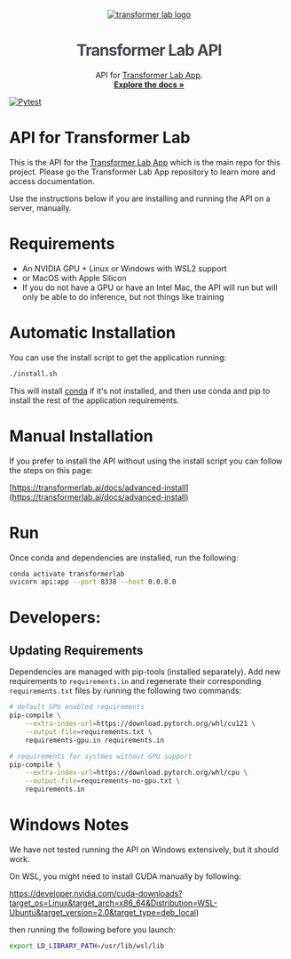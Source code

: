 <!-- PROJECT LOGO -->
<br />
<div align="center">
  <a href="https://transformerlab.ai"><picture>
    <source media="(prefers-color-scheme: dark)" srcset="https://raw.githubusercontent.com/transformerlab/transformerlab-app/refs/heads/main/assets/Transformer-Lab_Logo_Reverse.svg">
    <source media="(prefers-color-scheme: light)" srcset="https://raw.githubusercontent.com/transformerlab/transformerlab-app/refs/heads/main/assets/Transformer-Lab_Logo.svg">
    <img alt="transformer lab logo" src="https://raw.githubusercontent.com/transformerlab/transformerlab-app/refs/heads/main/assets/Transformer-Lab_Logo.svg" style="max-width: 650px">
  </picture></a>

  <h1 align="center" style="color: rgb(68, 73, 80); letter-spacing: -1px">Transformer Lab API</h1>

  <p align="center">
    API for <a href="http://github.com/transformerlab/transformerlab-app">Transformer Lab App</a>.
    <br />
    <a href="https://transformerlab.ai/docs/intro"><strong>Explore the docs »</strong></a>
  </p>
</div>

[![Pytest](https://github.com/transformerlab/transformerlab-api/actions/workflows/pytest.yml/badge.svg)](https://github.com/transformerlab/transformerlab-api/actions/workflows/pytest.yml)

# API for Transformer Lab

This is the API for the [Transformer Lab App](https://github.com/transformerlab/transformerlab-app) which is the main repo for this project. Please go the Transformer Lab App repository to learn more and access documentation.

Use the instructions below if you are installing and running the API on a server, manually.

# Requirements

- An NVIDIA GPU + Linux or Windows with WSL2 support
- or MacOS with Apple Silicon
- If you do not have a GPU or have an Intel Mac, the API will run but will only be able to do inference, but not things like training

# Automatic Installation

You can use the install script to get the application running:

```bash
./install.sh
```

This will install [conda](https://docs.conda.io/projects/miniconda/en/latest/) if it's not installed, and then use conda and pip to
install the rest of the application requirements.

# Manual Installation

If you prefer to install the API without using the install script you can follow the steps on this page:

[https://transformerlab.ai/docs/advanced-install](https://transformerlab.ai/docs/advanced-install)

# Run

Once conda and dependencies are installed, run the following:

```bash
conda activate transformerlab
uvicorn api:app --port 8338 --host 0.0.0.0
```

# Developers:

## Updating Requirements

Dependencies are managed with pip-tools (installed separately). Add new requirements to `requirements.in` and regenerate their corresponding `requirements.txt` files by running the following two commands:

```bash
# default GPU enabled requirements
pip-compile \
    --extra-index-url=https://download.pytorch.org/whl/cu121 \
    --output-file=requirements.txt \
    requirements-gpu.in requirements.in

# requirements for systmes without GPU support
pip-compile \
    --extra-index-url=https://download.pytorch.org/whl/cpu \
    --output-file=requirements-no-gpu.txt \
    requirements.in
```

# Windows Notes

We have not tested running the API on Windows extensively, but it should work.

On WSL, you might need to install CUDA manually by following:

https://developer.nvidia.com/cuda-downloads?target_os=Linux&target_arch=x86_64&Distribution=WSL-Ubuntu&target_version=2.0&target_type=deb_local)

then running the following before you launch:

```bash
export LD_LIBRARY_PATH=/usr/lib/wsl/lib
```
